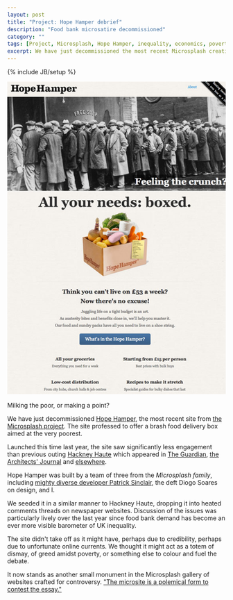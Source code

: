 ```yaml
---
layout: post
title: "Project: Hope Hamper debrief"
description: "Food bank microsatire decommissioned"
category: ""
tags: [Project, Microsplash, Hope Hamper, inequality, economics, poverty]
excerpt: We have just decommissioned the most recent Microsplash creation. The site professed to offer a rather offensive food delivery box aimed at the poor, tactically deployed to stimulate debate.
---
```

{% include JB/setup %}

<div class="image-right-box large"><a href="http://hopehamper.microsplash.org"><img class="image-right" src='/images/hopehamper.jpg'></a>
	<p>Milking the poor, or making a point?</p>
</div>

We have just decommissioned [Hope Hamper](http://hopehamper.microsplash.org), the most recent site from [the Microsplash project](http://www.microsplash.org). The site professed to offer a brash food delivery box aimed at the very poorest.

Launched this time last year, the site saw significantly less engagement than previous outing [Hackney Haute](http://www.hackneyhaute.com) which appeared in [The Guardian](http://www.guardian.co.uk/artanddesign/architecture-design-blog/2013/mar/12/david-adjaye-hackney-fashion-hub), [the Architects' Journal](http://www.architectsjournal.co.uk/culture/haute-hackney-spoof-website-lampoons-gentrification-plans/8643753.article?blocktitle=Culture&contentID=35) and [elsewhere](http://www.lrb.co.uk/blog/2013/02/25/jon-day/in-hackney-2/).

Hope Hamper was built by a team of three from the *Microsplash family*, including <a href="http://www.metade.org">mighty diverse developer Patrick Sinclair</a>, the deft Diogo Soares on design, and I.

We seeded it in a similar manner to Hackney Haute, dropping it into heated comments threads on newspaper websites. Discussion of the issues was particularly lively over the last year since food bank demand has become an ever more visible barometer of UK inequality.

The site didn't take off as it might have, perhaps due to credibility, perhaps due to unfortunate online currents. We thought it might act as a totem of dismay, of greed amidst poverty, or something else to colour and fuel the debate.

It now stands as another small monument in the Microsplash gallery of websites crafted for controversy. 
["The microsite is a polemical form to contest the essay."](http://www.microsplash.org)